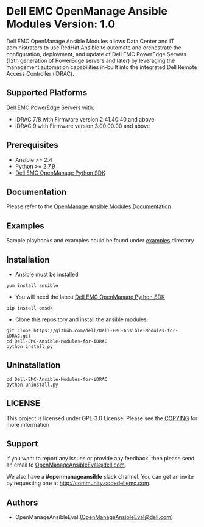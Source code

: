 # Dell EMC OpenManage Ansible Modules Version: 1.0

Dell EMC OpenManage Ansible Modules allows Data Center and IT administrators to use RedHat Ansible to automate and orchestrate the configuration, deployment, and update of Dell EMC PowerEdge Servers (12th generation of PowerEdge servers and later) by leveraging the management automation capabilities in-built into the integrated Dell Remote Access Controller (iDRAC).

## Supported Platforms
Dell EMC PowerEdge Servers with:
  * iDRAC 7/8 with Firmware version 2.41.40.40 and above
  * iDRAC 9 with Firmware version 3.00.00.00 and above

## Prerequisites
  * Ansible >= 2.4
  * Python >= 2.7.9
  * [Dell EMC OpenManage Python SDK](https://github.com/dell/omsdk)

## Documentation

Please refer to the [OpenManage Ansible Modules Documentation](./docs) 

## Examples

Sample playbooks and examples could be found under [examples](./examples) directory

## Installation

  * Ansible must be installed

  ```
  yum install ansible
  ```

  * You will need the latest [Dell EMC OpenManage Python SDK](https://github.com/dell/omsdk)
  ```
  pip install omsdk
  ```

  * Clone this repository and install the ansible modules. 
  ```
  git clone https://github.com/dell/Dell-EMC-Ansible-Modules-for-iDRAC.git
  cd Dell-EMC-Ansible-Modules-for-iDRAC
  python install.py
  ```

## Uninstallation

```
cd Dell-EMC-Ansible-Modules-for-iDRAC
python uninstall.py
```

## LICENSE
This project is licensed under GPL-3.0 License. Please see the [COPYING](https://github.com/dell/Dell-EMC-Ansible-Modules-for-iDRAC/blob/master/COPYING.md) for more information

## Support
If you want to report any issues or provide any feedback, then please send an email to OpenManageAnsibleEval@dell.com.

We also have a **#openmanageansible** slack channel. You can get an invite by requesting one at http://community.codedellemc.com. 

 
## Authors
  * OpenManageAnsibleEval (OpenManageAnsibleEval@dell.com)
